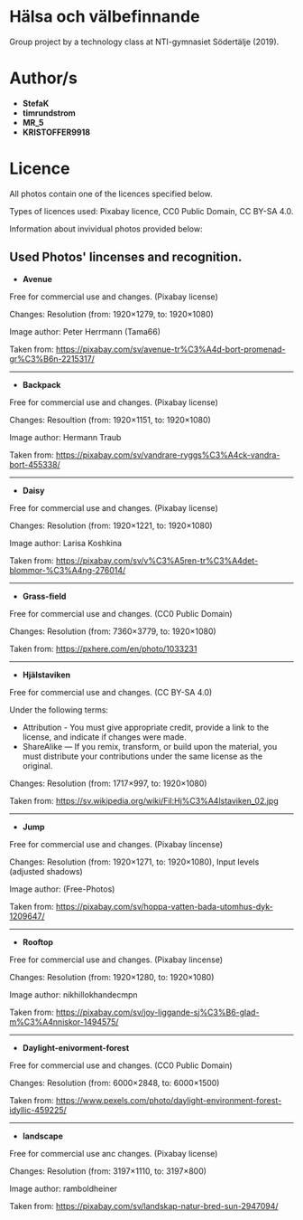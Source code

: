 # Hälsa och välbefinnande
Group project by a technology class at NTI-gymnasiet Södertälje (2019).

# Author/s
- **StefaK**
- **timrundstrom**
- **MR_5**
- **KRISTOFFER9918**

# Licence
All photos contain one of the licences specified below.

Types of licences used: Pixabay licence, CC0 Public Domain, CC BY-SA 4.0.

Information about invividual photos provided below:

## Used Photos' lincenses and recognition.
- **Avenue**

Free for commercial use and changes. (Pixabay license)

Changes: Resolution (from: 1920×1279, to: 1920×1080)

Image author: Peter Herrmann (Tama66)

Taken from: https://pixabay.com/sv/avenue-tr%C3%A4d-bort-promenad-gr%C3%B6n-2215317/

----

- **Backpack**

Free for commercial use and changes. (Pixabay license)

Changes: Resoultion (from: 1920×1151, to: 1920×1080)

Image author: Hermann Traub

Taken from: https://pixabay.com/sv/vandrare-ryggs%C3%A4ck-vandra-bort-455338/ 

----

- **Daisy**

Free for commercial use and changes. (Pixabay license)

Changes: Resolution (from: 1920×1221, to: 1920×1080)

Image author: Larisa Koshkina

Taken from: https://pixabay.com/sv/v%C3%A5ren-tr%C3%A4det-blommor-%C3%A4ng-276014/ 

----

- **Grass-field**

Free for commercial use and changes. (CC0 Public Domain)

Changes: Resolution (from: 7360×3779, to: 1920×1080)

Taken from: https://pxhere.com/en/photo/1033231

----


- **Hjälstaviken**

Free for commercial use and changes. (CC BY-SA 4.0)

Under the following terms:
- Attribution - You must give appropriate credit, provide a link to the license, and indicate if changes were made.
- ShareAlike — If you remix, transform, or build upon the material, you must distribute your contributions under the same license as the original.

Changes: Resolution (from: 1717×997, to: 1920×1080)

Taken from: https://sv.wikipedia.org/wiki/Fil:Hj%C3%A4lstaviken_02.jpg 

----

- **Jump**

Free for commercial use and changes. (Pixabay lincense)

Changes: Resolution (from: 1920×1271, to: 1920×1080), Input levels (adjusted shadows)

Image author: (Free-Photos)

Taken from: https://pixabay.com/sv/hoppa-vatten-bada-utomhus-dyk-1209647/

----

- **Rooftop**

Free for commercial use and changes. (Pixabay lincense)

Changes: Resolution (from: 1920×1280, to: 1920×1080)

Image author: nikhillokhandecmpn

Taken from: https://pixabay.com/sv/joy-liggande-sj%C3%B6-glad-m%C3%A4nniskor-1494575/ 

----

- **Daylight-enivorment-forest**

Free for commercial use and changes. (CC0 Public Domain)

Changes: Resolution (from: 6000×2848, to: 6000×1500)

Taken from: https://www.pexels.com/photo/daylight-environment-forest-idyllic-459225/ 

----

- **landscape**

Free for commercial use anc changes. (Pixabay license)

Changes: Resolution (from: 3197×1110, to: 3197×800)

Image author: ramboldheiner

Taken from: https://pixabay.com/sv/landskap-natur-bred-sun-2947094/